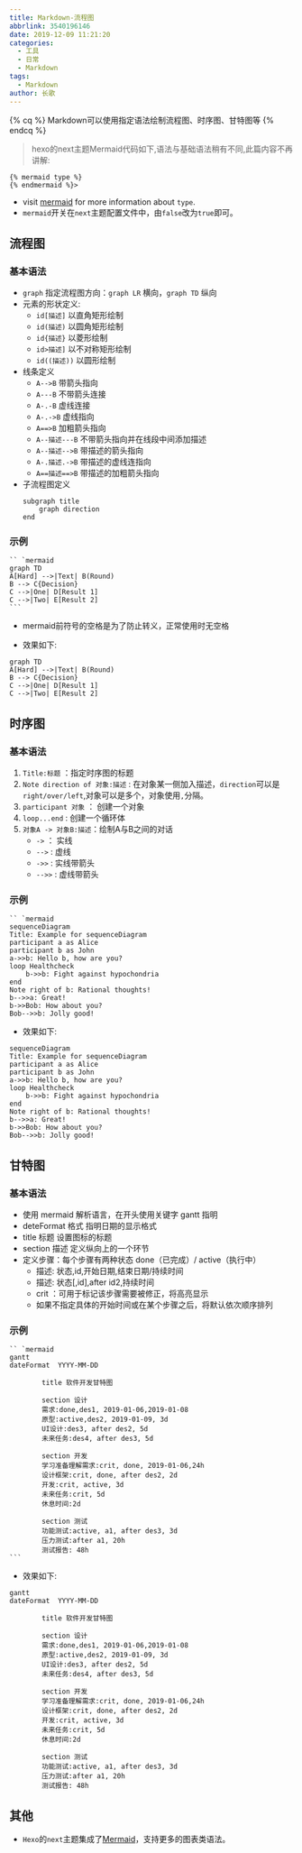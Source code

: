 ```yaml
---
title: Markdown-流程图
abbrlink: 3540196146
date: 2019-12-09 11:21:20
categories:
  - 工具
  - 日常
  - Markdown
tags:
  - Markdown
author: 长歌
---
```


{% cq %} Markdown可以使用指定语法绘制流程图、时序图、甘特图等 {% endcq %}
<!-- More -->
> hexo的next主题Mermaid代码如下,语法与基础语法稍有不同,此篇内容不再讲解:

```
{% mermaid type %}
{% endmermaid %}> 
```
- visit [mermaid](https://github.com/mermaid-js/mermaid) for more information about `type`.
- `mermaid`开关在`next`主题配置文件中，由`false`改为`true`即可。

## 流程图
### 基本语法
- `graph` 指定流程图方向：`graph LR` 横向，`graph TD` 纵向
- 元素的形状定义:
    + `id[描述]` 以直角矩形绘制
    + `id(描述)` 以圆角矩形绘制
    + `id{描述}` 以菱形绘制
    + `id>描述]` 以不对称矩形绘制
    + `id((描述))` 以圆形绘制
- 线条定义
    - `A-->B` 带箭头指向
    - `A---B` 不带箭头连接
    - `A-.-B` 虚线连接
    - `A-.->B` 虚线指向
    - `A==>B` 加粗箭头指向
    - `A--描述---B` 不带箭头指向并在线段中间添加描述
    - `A--描述-->B` 带描述的箭头指向
    - `A-.描述.->B` 带描述的虚线连指向
    - `A==描述==>B` 带描述的加粗箭头指向
- 子流程图定义
    ```
    subgraph title
        graph direction
    end
    ```

### 示例
````
`` `mermaid
graph TD
A[Hard] -->|Text| B(Round)
B --> C{Decision}
C -->|One| D[Result 1]
C -->|Two| E[Result 2]
```
````
- mermaid前符号的空格是为了防止转义，正常使用时无空格

- 效果如下:
```mermaid
graph TD
A[Hard] -->|Text| B(Round)
B --> C{Decision}
C -->|One| D[Result 1]
C -->|Two| E[Result 2]
```


## 时序图
### 基本语法
1. `Title:标题` ：指定时序图的标题
2. `Note direction of 对象:描述` : 在对象某一侧加入描述，`direction`可以是`right/over/left`,对象可以是多个，对象使用`,`分隔。
3. `participant 对象` ： 创建一个对象
4. `loop...end` : 创建一个循环体
5. `对象A -> 对象B:描述`：绘制A与B之间的对话
    - `->` ： 实线
    - `-->` : 虚线
    - `->>` : 实线带箭头
    - `-->>` : 虚线带箭头

### 示例
````
`` `mermaid
sequenceDiagram
Title: Example for sequenceDiagram
participant a as Alice
participant b as John
a->>b: Hello b, how are you?
loop Healthcheck
    b->>b: Fight against hypochondria
end
Note right of b: Rational thoughts!
b-->>a: Great!
b->>Bob: How about you?
Bob-->>b: Jolly good!
````


- 效果如下:
```mermaid
sequenceDiagram
Title: Example for sequenceDiagram
participant a as Alice
participant b as John
a->>b: Hello b, how are you?
loop Healthcheck
    b->>b: Fight against hypochondria
end
Note right of b: Rational thoughts!
b-->>a: Great!
b->>Bob: How about you?
Bob-->>b: Jolly good!
```

## 甘特图
### 基本语法
- 使用 mermaid 解析语言，在开头使用关键字 gantt 指明
- deteFormat 格式 指明日期的显示格式
- title 标题 设置图标的标题
- section 描述 定义纵向上的一个环节
- 定义步骤：每个步骤有两种状态 done（已完成）/ active（执行中）
    + 描述: 状态,id,开始日期,结束日期/持续时间
    + 描述: 状态[,id],after id2,持续时间
    + crit ：可用于标记该步骤需要被修正，将高亮显示
    + 如果不指定具体的开始时间或在某个步骤之后，将默认依次顺序排列

### 示例
````
`` `mermaid
gantt
dateFormat  YYYY-MM-DD

        title 软件开发甘特图

        section 设计
        需求:done,des1, 2019-01-06,2019-01-08
        原型:active,des2, 2019-01-09, 3d
        UI设计:des3, after des2, 5d
        未来任务:des4, after des3, 5d

        section 开发
        学习准备理解需求:crit, done, 2019-01-06,24h
        设计框架:crit, done, after des2, 2d
        开发:crit, active, 3d
        未来任务:crit, 5d
        休息时间:2d

        section 测试
        功能测试:active, a1, after des3, 3d
        压力测试:after a1, 20h
        测试报告: 48h
```
````
- 效果如下:
```mermaid
gantt
dateFormat  YYYY-MM-DD

        title 软件开发甘特图

        section 设计
        需求:done,des1, 2019-01-06,2019-01-08
        原型:active,des2, 2019-01-09, 3d
        UI设计:des3, after des2, 5d
        未来任务:des4, after des3, 5d

        section 开发
        学习准备理解需求:crit, done, 2019-01-06,24h
        设计框架:crit, done, after des2, 2d
        开发:crit, active, 3d
        未来任务:crit, 5d
        休息时间:2d

        section 测试
        功能测试:active, a1, after des3, 3d
        压力测试:after a1, 20h
        测试报告: 48h
```

## 其他
- `Hexo`的`next`主题集成了[Mermaid](https://github.com/mermaid-js/mermaid)，支持更多的图表类语法。